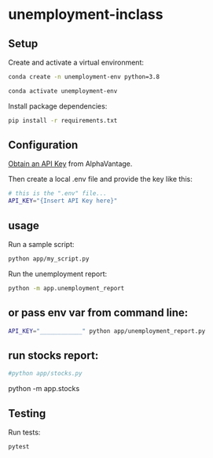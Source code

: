 # unemployment-inclass


## Setup

Create and activate a virtual environment:

```sh
conda create -n unemployment-env python=3.8

conda activate unemployment-env
```

Install package dependencies:
```sh
pip install -r requirements.txt
```

## Configuration


[Obtain an API Key](https://www.alphavantage.co/support/#api-key) from AlphaVantage.

Then create a local .env file and provide the key like this:
```sh
# this is the ".env" file...
API_KEY="{Insert API Key here}"
```

## usage

Run a sample script:
```sh
python app/my_script.py
```

Run the unemployment report:
```sh
python -m app.unemployment_report
```

## or pass env var from command line:
```sh
API_KEY="____________" python app/unemployment_report.py
```

## run stocks report:
```sh
#python app/stocks.py
```

python -m app.stocks

## Testing

Run tests:

```sh
pytest
```
